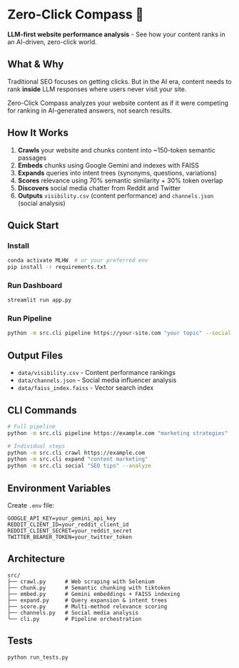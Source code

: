 # Zero-Click Compass 🧭

**LLM-first website performance analysis** - See how your content ranks in an AI-driven, zero-click world.

## What & Why

Traditional SEO focuses on getting clicks. But in the AI era, content needs to rank **inside** LLM responses where users never visit your site.

Zero-Click Compass analyzes your website content as if it were competing for ranking in AI-generated answers, not search results.

## How It Works

1. **Crawls** your website and chunks content into ~150-token semantic passages
2. **Embeds** chunks using Google Gemini and indexes with FAISS
3. **Expands** queries into intent trees (synonyms, questions, variations)
4. **Scores** relevance using 70% semantic similarity + 30% token overlap
5. **Discovers** social media chatter from Reddit and Twitter
6. **Outputs** `visibility.csv` (content performance) and `channels.json` (social analysis)

## Quick Start

### Install
```bash
conda activate MLHW  # or your preferred env
pip install -r requirements.txt
```

### Run Dashboard
```bash
streamlit run app.py
```

### Run Pipeline
```bash
python -m src.cli pipeline https://your-site.com "your topic" --social
```

## Output Files

- `data/visibility.csv` - Content performance rankings
- `data/channels.json` - Social media influencer analysis
- `data/faiss_index.faiss` - Vector search index

## CLI Commands

```bash
# Full pipeline
python -m src.cli pipeline https://example.com "marketing strategies"

# Individual steps
python -m src.cli crawl https://example.com
python -m src.cli expand "content marketing"
python -m src.cli social "SEO tips" --analyze
```

## Environment Variables

Create `.env` file:
```
GOOGLE_API_KEY=your_gemini_api_key
REDDIT_CLIENT_ID=your_reddit_client_id
REDDIT_CLIENT_SECRET=your_reddit_secret
TWITTER_BEARER_TOKEN=your_twitter_token
```

## Architecture

```
src/
├── crawl.py      # Web scraping with Selenium
├── chunk.py      # Semantic chunking with tiktoken
├── embed.py      # Gemini embeddings + FAISS indexing
├── expand.py     # Query expansion & intent trees
├── score.py      # Multi-method relevance scoring
├── channels.py   # Social media analysis
└── cli.py        # Pipeline orchestration
```

## Tests

```bash
python run_tests.py
``` 